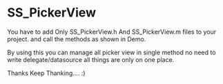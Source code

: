 # SS_PickerView
You have to add Only SS_PickerView.h And SS_PickerView.m files to your project. and call the methods as shown in Demo.

By using this you can manage all picker view in single method no need to write delegate/datasource all things are only on one place.

Thanks Keep Thanking.... :)